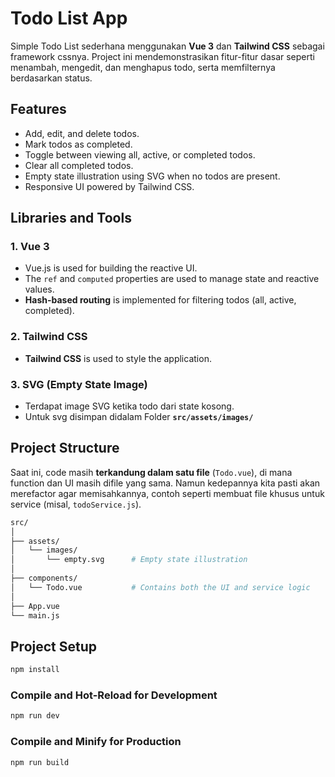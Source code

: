 # Todo List App

Simple Todo List sederhana menggunakan **Vue 3** dan **Tailwind CSS** sebagai framework cssnya. Project ini mendemonstrasikan fitur-fitur dasar seperti menambah, mengedit, dan menghapus todo, serta memfilternya berdasarkan status.

## Features

- Add, edit, and delete todos.
- Mark todos as completed.
- Toggle between viewing all, active, or completed todos.
- Clear all completed todos.
- Empty state illustration using SVG when no todos are present.
- Responsive UI powered by Tailwind CSS.

## Libraries and Tools

### 1. **Vue 3**
   - Vue.js is used for building the reactive UI.
   - The `ref` and `computed` properties are used to manage state and reactive values.
   - **Hash-based routing** is implemented for filtering todos (all, active, completed).

### 2. **Tailwind CSS**
   - **Tailwind CSS** is used to style the application.       

### 3. **SVG (Empty State Image)**
   - Terdapat image SVG ketika todo dari state kosong.
   - Untuk svg disimpan didalam Folder **`src/assets/images/`**   

## Project Structure

Saat ini, code masih  **terkandung dalam satu file** (`Todo.vue`), di mana function dan UI masih difile yang sama. Namun kedepannya kita pasti akan merefactor agar memisahkannya, contoh seperti membuat file khusus untuk service (misal, `todoService.js`).

```bash
src/
│
├── assets/
│   └── images/
│       └── empty.svg      # Empty state illustration
│
├── components/
│   └── Todo.vue           # Contains both the UI and service logic
│
├── App.vue
└── main.js
```

## Project Setup

```sh
npm install
```

### Compile and Hot-Reload for Development

```sh
npm run dev
```

### Compile and Minify for Production

```sh
npm run build
```
